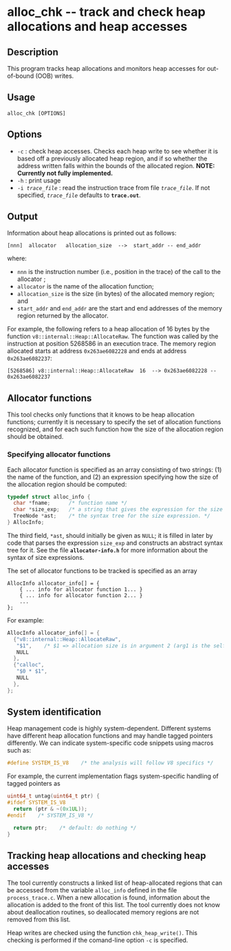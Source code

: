 # alloc_chk -- track and check heap allocations and heap accesses

## Description
This program tracks heap allocations and monitors heap accesses for out-of-bound (OOB) writes.

## Usage

    alloc_chk [OPTIONS]

## Options
- `-c` : check heap accesses.  Checks each heap write to see whether it is based off a previously allocated heap region, and if so whether the address written falls within the bounds of the allocated region.  **NOTE: Currently not fully implemented.**
- `-h` : print usage
- <code>-i *trace_file*</code> : read the instruction trace from file <code>*trace_file*</code>.  If not specified, <code>*trace_file*</code> defaults to <code>**trace.out**</code>.

## Output
Information about heap allocations is printed out as follows:

    [nnn]  allocator   allocation_size  -->  start_addr -- end_addr

where:

- `nnn` is the instruction number (i.e., position in the trace) of the call to the allocator ;
- `allocator` is the name of the allocation function;
- `allocation_size` is the size (in bytes) of the allocated memory region; and
- `start_addr` and `end_addr` are the start and end addresses of the memory region returned by the allocator.

For example, the following refers to a heap allocation of 16 bytes by the function `v8::internal::Heap::AllocateRaw`.  The function was called by the instruction at position 5268586 in an execution trace.  The memory region allocated starts at address `0x263ae6082228` and ends at address `0x263ae6082237`:

    [5268586] v8::internal::Heap::AllocateRaw  16  --> 0x263ae6082228 -- 0x263ae6082237

## Allocator functions
This tool checks only functions that it knows to be heap allocation functions; currently it is necessary to specify the set of allocation functions recognized, and for each such function how the size of the allocation region should be obtained.

### Specifying allocator functions
Each allocator function is specified as an array consisting of two strings: (1) the name of the function, and (2) an expression specifying how the size of the allocation region should be computed:

``` C
typedef struct alloc_info {
  char *fname;      /* function name */
  char *size_exp;   /* a string that gives the expression for the size request */
  TreeNode *ast;    /* the syntax tree for the size expression. */
} AllocInfo;
```

The third field, `*ast`, should initially be given as `NULL`; it is filled in later by code that parses the expression `size_exp` and constructs an abstract syntax tree for it.  See the file <code>**allocator-info.h**</code> for more information about the syntax of size expressions.

The set of allocator functions to be tracked is specified as an array

```
AllocInfo allocator_info[] = {
    { ... info for allocator function 1... }
    { ... info for allocator function 2... }
    ...
};
```

For example:

``` C
AllocInfo allocator_info[] = {
  {"v8::internal::Heap::AllocateRaw",
   "$1",    /* $1 => allocation size is in argument 2 (arg1 is the self pointer) */
   NULL
  },
  {"calloc",
   "$0 * $1",
   NULL
  },
};
```

## System identification

Heap management code is highly system-dependent.  Different systems have different heap allocation functions and may handle tagged pointers differently.  We can indicate system-specific code snippets using macros such as:

``` C
#define SYSTEM_IS_V8    /* the analysis will follow V8 specifics */
```

For example, the current implementation flags system-specific handling of tagged pointers as

``` C
uint64_t untag(uint64_t ptr) {
#ifdef SYSTEM_IS_V8
  return (ptr & ~(0x1UL));
#endif    /* SYSTEM_IS_V8 */

  return ptr;    /* default: do nothing */
}
```

## Tracking heap allocations and checking heap accesses

The tool currently constructs a linked list of heap-allocated regions that can be accessed from the variable `alloc_info` defined in the file `process_trace.c`.  When a new allocation is found, information about the allocation is added to the front of this list.  The tool currently does not know about deallocation routines, so deallocated memory regions are not removed from this list.

Heap writes are checked using the function `chk_heap_write()`.  This checking is performed if the comand-line option `-c` is specified.


